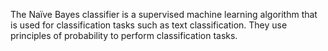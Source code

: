 The Naïve Bayes classifier is a supervised machine learning algorithm that is used for classification tasks such as text classification. They use principles of probability to perform classification tasks.

